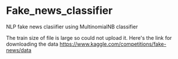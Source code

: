# Fake_news_classifier
NLP fake news clasiifier using MultinomialNB classifier

The train size of file is large so could not upload it.
Here's the link for downloading the data
https://www.kaggle.com/competitions/fake-news/data
